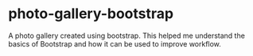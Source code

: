 # photo-gallery-bootstrap



A photo gallery created using bootstrap. This helped me understand the basics of Bootstrap and how it can be used to improve workflow.
